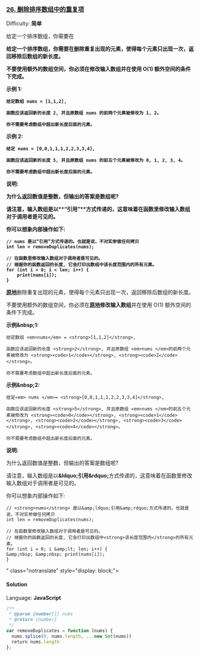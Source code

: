 <!--
 * @Description: 
 * @version: 
 * @Author: znnnnn
 * @Date: 2019-09-14 23:03:04
 * @LastEditors: znnnnn
 * @LastEditTime: 2019-09-14 23:03:04
 -->
### [26\. 删除排序数组中的重复项](https://leetcode-cn.com/problems/remove-duplicates-from-sorted-array/)

Difficulty: **简单**

给定一个排序数组，你需要在<strong>

给定一个排序数组，你需要在删除重复出现的元素，使得每个元素只出现一次，返回移除后数组的新长度。

不要使用额外的数组空间，你必须在**修改输入数组**并在使用 O(1) 额外空间的条件下完成。

**示例 1:**

```
给定数组 nums = [1,1,2], 

函数应该返回新的长度 2, 并且原数组 nums 的前两个元素被修改为 1, 2。 

你不需要考虑数组中超出新长度后面的元素。
```

**示例 2:**

```
给定 nums = [0,0,1,1,1,2,2,3,3,4],

函数应该返回新的长度 5, 并且原数组 nums 的前五个元素被修改为 0, 1, 2, 3, 4。

你不需要考虑数组中超出新长度后面的元素。
```

**说明:**

为什么返回数值是整数，但输出的答案是数组呢?

请注意，输入数组是以**“引用”**方式传递的，这意味着在函数里修改输入数组对于调用者是可见的。

你可以想象内部操作如下:

```
// nums 是以“引用”方式传递的。也就是说，不对实参做任何拷贝
int len = removeDuplicates(nums);

// 在函数里修改输入数组对于调用者是可见的。
// 根据你的函数返回的长度, 它会打印出数组中该长度范围内的所有元素。
for (int i = 0; i < len; i++) {
    print(nums[i]);
}
```

<a href=&quot;http://baike.baidu.com/item/%E5%8E%9F%E5%9C%B0%E7%AE%97%E6%B3%95&quot; target=&quot;_blank&quot;>原地</a></strong>删除重复出现的元素，使得每个元素只出现一次，返回移除后数组的新长度。</p>

<p>不要使用额外的数组空间，你必须在<strong><a href=&quot;https://baike.baidu.com/item/%E5%8E%9F%E5%9C%B0%E7%AE%97%E6%B3%95&quot; target=&quot;_blank&quot;>原地</a>修改输入数组</strong>并在使用 O(1) 额外空间的条件下完成。</p>

<p><strong>示例&amp;nbsp;1:</strong></p>

```
给定数组 <em>nums</em> = <strong>[1,1,2]</strong>, 

函数应该返回新的长度 <strong>2</strong>, 并且原数组 <em>nums </em>的前两个元素被修改为 <strong><code>1</code></strong>, <strong><code>2</code></strong>。 

你不需要考虑数组中超出新长度后面的元素。
```

<p><strong>示例&amp;nbsp;2:</strong></p>

```
给定<em> nums </em>= <strong>[0,0,1,1,1,2,2,3,3,4]</strong>,

函数应该返回新的长度 <strong>5</strong>, 并且原数组 <em>nums </em>的前五个元素被修改为 <strong><code>0</code></strong>, <strong><code>1</code></strong>, <strong><code>2</code></strong>, <strong><code>3</code></strong>, <strong><code>4</code></strong>。

你不需要考虑数组中超出新长度后面的元素。
```

<p><strong>说明:</strong></p>

<p>为什么返回数值是整数，但输出的答案是数组呢?</p>

<p>请注意，输入数组是以<strong>&amp;ldquo;引用&amp;rdquo;</strong>方式传递的，这意味着在函数里修改输入数组对于调用者是可见的。</p>

<p>你可以想象内部操作如下:</p>

```
// <strong>nums</strong> 是以&amp;ldquo;引用&amp;rdquo;方式传递的。也就是说，不对实参做任何拷贝
int len = removeDuplicates(nums);

// 在函数里修改输入数组对于调用者是可见的。
// 根据你的函数返回的长度, 它会打印出数组中<strong>该长度范围内</strong>的所有元素。
for (int i = 0; i &amp;lt; len; i++) {
&amp;nbsp; &amp;nbsp; print(nums[i]);
}
```
" class="notranslate" style="display: block;">

#### Solution

Language: **JavaScript**

```javascript
/**
 * @param {number[]} nums
 * @return {number}
 */
var removeDuplicates = function (nums) {    
  nums.splice(0, nums.length, ...new Set(nums))
  return nums.length   
};
```